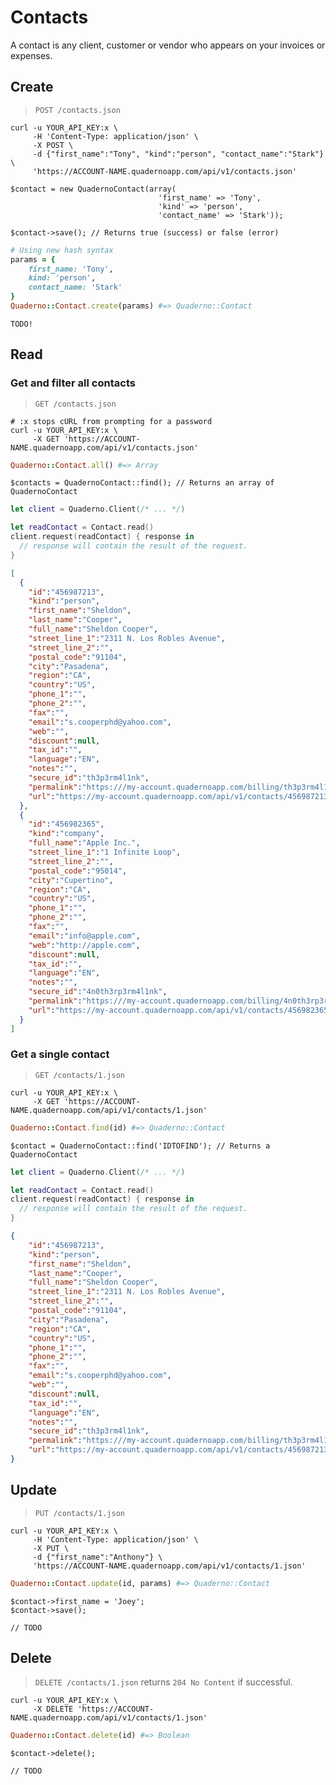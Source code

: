 # Contacts

A contact is any client, customer or vendor who appears on your invoices or expenses.

## Create

> `POST /contacts.json`

```shell
curl -u YOUR_API_KEY:x \
     -H 'Content-Type: application/json' \
     -X POST \
     -d {"first_name":"Tony", "kind":"person", "contact_name":"Stark"} \
     'https://ACCOUNT-NAME.quadernoapp.com/api/v1/contacts.json'
```

```php?start_inline=1
$contact = new QuadernoContact(array(
                                 'first_name' => 'Tony',
                                 'kind' => 'person',
                                 'contact_name' => 'Stark'));

$contact->save(); // Returns true (success) or false (error)
```

```ruby
# Using new hash syntax
params = {
    first_name: 'Tony',
    kind: 'person',
    contact_name: 'Stark'
}
Quaderno::Contact.create(params) #=> Quaderno::Contact
```

```swift?start_inline=1
TODO!
```

## Read

### Get and filter all contacts

> `GET /contacts.json`

```shell
# :x stops cURL from prompting for a password
curl -u YOUR_API_KEY:x \
     -X GET 'https://ACCOUNT-NAME.quadernoapp.com/api/v1/contacts.json'
```

```ruby
Quaderno::Contact.all() #=> Array
```

```php?start_inline=1
$contacts = QuadernoContact::find(); // Returns an array of QuadernoContact
```

```swift
let client = Quaderno.Client(/* ... */)

let readContact = Contact.read()
client.request(readContact) { response in
  // response will contain the result of the request.
}
```

```json
[
  {
    "id":"456987213",
    "kind":"person",
    "first_name":"Sheldon",
    "last_name":"Cooper",
    "full_name":"Sheldon Cooper",
    "street_line_1":"2311 N. Los Robles Avenue",
    "street_line_2":"",
    "postal_code":"91104",
    "city":"Pasadena",
    "region":"CA",
    "country":"US",
    "phone_1":"",
    "phone_2":"",
    "fax":"",
    "email":"s.cooperphd@yahoo.com",
    "web":"",
    "discount":null,
    "tax_id":"",
    "language":"EN",
    "notes":"",
    "secure_id":"th3p3rm4l1nk",
    "permalink":"https:///my-account.quadernoapp.com/billing/th3p3rm4l1nk",
    "url":"https://my-account.quadernoapp.com/api/v1/contacts/456987213"
  },
  {
    "id":"456982365",
    "kind":"company",
    "full_name":"Apple Inc.",
    "street_line_1":"1 Infinite Loop",
    "street_line_2":"",
    "postal_code":"95014",
    "city":"Cupertino",
    "region":"CA",
    "country":"US",
    "phone_1":"",
    "phone_2":"",
    "fax":"",
    "email":"info@apple.com",
    "web":"http://apple.com",
    "discount":null,
    "tax_id":"",
    "language":"EN",
    "notes":"",
    "secure_id":"4n0th3rp3rm4l1nk",
    "permalink":"https:///my-account.quadernoapp.com/billing/4n0th3rp3rm4l1nk",
    "url":"https://my-account.quadernoapp.com/api/v1/contacts/456982365"
  }
]
```

### Get a single contact

> `GET /contacts/1.json`

```shell
curl -u YOUR_API_KEY:x \
     -X GET 'https://ACCOUNT-NAME.quadernoapp.com/api/v1/contacts/1.json'
```

```ruby
Quaderno::Contact.find(id) #=> Quaderno::Contact
```

```php?start_inline=1
$contact = QuadernoContact::find('IDTOFIND'); // Returns a QuadernoContact
```

```swift
let client = Quaderno.Client(/* ... */)

let readContact = Contact.read()
client.request(readContact) { response in
  // response will contain the result of the request.
}
```

```json
{
    "id":"456987213",
    "kind":"person",
    "first_name":"Sheldon",
    "last_name":"Cooper",
    "full_name":"Sheldon Cooper",
    "street_line_1":"2311 N. Los Robles Avenue",
    "street_line_2":"",
    "postal_code":"91104",
    "city":"Pasadena",
    "region":"CA",
    "country":"US",
    "phone_1":"",
    "phone_2":"",
    "fax":"",
    "email":"s.cooperphd@yahoo.com",
    "web":"",
    "discount":null,
    "tax_id":"",
    "language":"EN",
    "notes":"",
    "secure_id":"th3p3rm4l1nk",
    "permalink":"https:///my-account.quadernoapp.com/billing/th3p3rm4l1nk",
    "url":"https://my-account.quadernoapp.com/api/v1/contacts/456987213"
}
```

## Update

> `PUT /contacts/1.json`

```shell
curl -u YOUR_API_KEY:x \
     -H 'Content-Type: application/json' \
     -X PUT \
     -d {"first_name":"Anthony"} \
     'https://ACCOUNT-NAME.quadernoapp.com/api/v1/contacts/1.json'
```

```ruby
Quaderno::Contact.update(id, params) #=> Quaderno::Contact
```

```php?start_inline=1
$contact->first_name = 'Joey';
$contact->save();
```

```swift?start_inline=1
// TODO
```

## Delete

> `DELETE /contacts/1.json` returns `204 No Content` if successful.

```shell
curl -u YOUR_API_KEY:x \
     -X DELETE 'https://ACCOUNT-NAME.quadernoapp.com/api/v1/contacts/1.json'
```

```ruby
Quaderno::Contact.delete(id) #=> Boolean
```

```php?start_inline=1
$contact->delete();
```

```swift?start_inline=1
// TODO
```
